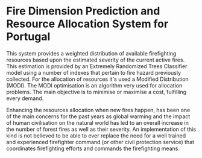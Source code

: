# Fire Dimension Prediction and Resource Allocation System for Portugal

This system provides a weighted distribution of available firefighting resources based upon the estimated severity of the current active fires.
This estimation is provided by an Extremely Randomized Trees Classifier model using a number of indexes that pertain to fire hazard previously collected. For the allocation of resources it's used a Modified Distribution (MODI). The MODI optimisation is an algorithm very used for allocation problems. The main objective is to minimise or maximise a cost, fulfilling every demand.

Enhancing the resources allocation when new fires happen, has been one of the main concerns for the past years as global warming and the impact of human civilisation on the natural world has led to an overall increase in the number of forest fires as well as their severity. An implementation of this kind is not believed to be able to ever replace the need for a well trained and experienced firefighter command (or other civil protection service) that coordinates firefighting efforts and commands the firefighting means.